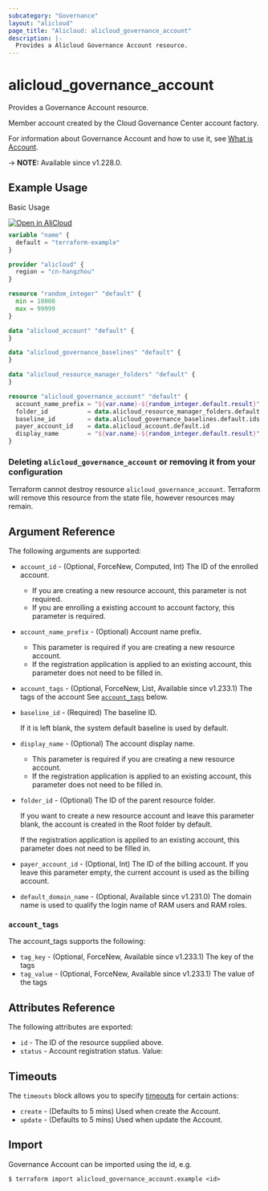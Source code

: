 ```yaml
---
subcategory: "Governance"
layout: "alicloud"
page_title: "Alicloud: alicloud_governance_account"
description: |-
  Provides a Alicloud Governance Account resource.
---
```


# alicloud_governance_account

Provides a Governance Account resource.

Member account created by the Cloud Governance Center account factory.

For information about Governance Account and how to use it, see [What is Account](https://next.api.aliyun.com/document/governance/2021-01-20/EnrollAccount).

-> **NOTE:** Available since v1.228.0.

## Example Usage

Basic Usage

<div style="display: block;margin-bottom: 40px;"><div class="oics-button" style="float: right;position: absolute;margin-bottom: 10px;">
  <a href="https://api.aliyun.com/api-tools/terraform?resource=alicloud_governance_account&exampleId=bafb2fc6-f2e3-9029-f2d2-1e21385b8fba7daab3c6&activeTab=example&spm=docs.r.governance_account.0.bafb2fc6f2&intl_lang=EN_US" target="_blank">
    <img alt="Open in AliCloud" src="https://img.alicdn.com/imgextra/i1/O1CN01hjjqXv1uYUlY56FyX_!!6000000006049-55-tps-254-36.svg" style="max-height: 44px; max-width: 100%;">
  </a>
</div></div>

```terraform
variable "name" {
  default = "terraform-example"
}

provider "alicloud" {
  region = "cn-hangzhou"
}

resource "random_integer" "default" {
  min = 10000
  max = 99999
}

data "alicloud_account" "default" {
}

data "alicloud_governance_baselines" "default" {
}

data "alicloud_resource_manager_folders" "default" {
}

resource "alicloud_governance_account" "default" {
  account_name_prefix = "${var.name}-${random_integer.default.result}"
  folder_id           = data.alicloud_resource_manager_folders.default.ids.0
  baseline_id         = data.alicloud_governance_baselines.default.ids.0
  payer_account_id    = data.alicloud_account.default.id
  display_name        = "${var.name}-${random_integer.default.result}"
}
```

### Deleting `alicloud_governance_account` or removing it from your configuration

Terraform cannot destroy resource `alicloud_governance_account`. Terraform will remove this resource from the state file, however resources may remain.

## Argument Reference

The following arguments are supported:
* `account_id` - (Optional, ForceNew, Computed, Int) The ID of the enrolled account.
  - If you are creating a new resource account, this parameter is not required.
  - If you are enrolling a existing account to account factory, this parameter is required.
* `account_name_prefix` - (Optional) Account name prefix.
  - This parameter is required if you are creating a new resource account.
  - If the registration application is applied to an existing account, this parameter does not need to be filled in.
* `account_tags` - (Optional, ForceNew, List, Available since v1.233.1) The tags of the account See [`account_tags`](#account_tags) below.
* `baseline_id` - (Required) The baseline ID.

  If it is left blank, the system default baseline is used by default.
* `display_name` - (Optional) The account display name.
  - This parameter is required if you are creating a new resource account.
  - If the registration application is applied to an existing account, this parameter does not need to be filled in.
* `folder_id` - (Optional) The ID of the parent resource folder.

  If you want to create a new resource account and leave this parameter blank, the account is created in the Root folder by default.

  If the registration application is applied to an existing account, this parameter does not need to be filled in.
* `payer_account_id` - (Optional, Int) The ID of the billing account. If you leave this parameter empty, the current account is used as the billing account.
* `default_domain_name` - (Optional, Available since v1.231.0) The domain name is used to qualify the login name of RAM users and RAM roles.

### `account_tags`

The account_tags supports the following:
* `tag_key` - (Optional, ForceNew, Available since v1.233.1) The key of the tags
* `tag_value` - (Optional, ForceNew, Available since v1.233.1) The value of the tags

## Attributes Reference

The following attributes are exported:
* `id` - The ID of the resource supplied above.
* `status` - Account registration status. Value:

## Timeouts

The `timeouts` block allows you to specify [timeouts](https://www.terraform.io/docs/configuration-0-11/resources.html#timeouts) for certain actions:
* `create` - (Defaults to 5 mins) Used when create the Account.
* `update` - (Defaults to 5 mins) Used when update the Account.

## Import

Governance Account can be imported using the id, e.g.

```shell
$ terraform import alicloud_governance_account.example <id>
```
